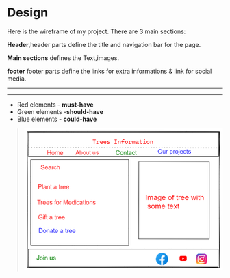 # Design

Here is the wireframe of my project. There are 3 main sections:

**Header**,header parts define the title and navigation bar for the page.

**Main sections** defines the Text,images.

**footer** footer parts define the links for extra informations & link for
social media.

---

---

- Red elements - **must-have**
- Green elements -**should-have**
- Blue elements - **could-have**

> ![wireframe source](/public/wire-frame-tree.png)
